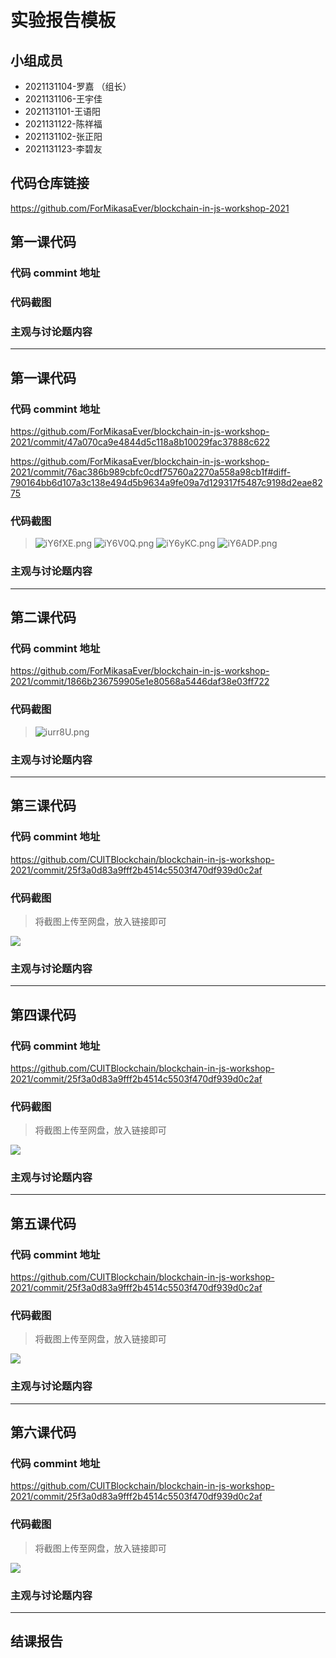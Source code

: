 # 实验报告模板

## 小组成员

- 2021131104-罗嘉 （组长）
- 2021131106-王宇佳
- 2021131101-王语阳
- 2021131122-陈祥福
- 2021131102-张正阳
- 2021131123-李碧友


## 代码仓库链接

https://github.com/ForMikasaEver/blockchain-in-js-workshop-2021



## 第一课代码


### 代码 commint 地址




### 代码截图




### 主观与讨论题内容

---



## 第一课代码


### 代码 commint 地址

https://github.com/ForMikasaEver/blockchain-in-js-workshop-2021/commit/47a070ca9e4844d5c118a8b10029fac37888c622

https://github.com/ForMikasaEver/blockchain-in-js-workshop-2021/commit/76ac386b989cbfc0cdf75760a2270a558a98cb1f#diff-790164bb6d107a3c138e494d5b9634a9fe09a7d129317f5487c9198d2eae8275


### 代码截图

>  ![iY6fXE.png](https://i.328888.xyz/2023/05/10/iY6fXE.png)
>  ![iY6V0Q.png](https://i.328888.xyz/2023/05/10/iY6V0Q.png)
>  ![iY6yKC.png](https://i.328888.xyz/2023/05/10/iY6yKC.png)
>  ![iY6ADP.png](https://i.328888.xyz/2023/05/10/iY6ADP.png)




### 主观与讨论题内容


---



## 第二课代码


### 代码 commint 地址

https://github.com/ForMikasaEver/blockchain-in-js-workshop-2021/commit/1866b236759905e1e80568a5446daf38e03ff722


### 代码截图

> ![iurr8U.png](https://i.328888.xyz/2023/05/13/iurr8U.png)




### 主观与讨论题内容



---


## 第三课代码


### 代码 commint 地址

https://github.com/CUITBlockchain/blockchain-in-js-workshop-2021/commit/25f3a0d83a9fff2b4514c5503f470df939d0c2af


### 代码截图

> 将截图上传至网盘，放入链接即可

![](链接)


### 主观与讨论题内容



---




## 第四课代码


### 代码 commint 地址

https://github.com/CUITBlockchain/blockchain-in-js-workshop-2021/commit/25f3a0d83a9fff2b4514c5503f470df939d0c2af


### 代码截图

> 将截图上传至网盘，放入链接即可

![](链接)


### 主观与讨论题内容



---




## 第五课代码


### 代码 commint 地址

https://github.com/CUITBlockchain/blockchain-in-js-workshop-2021/commit/25f3a0d83a9fff2b4514c5503f470df939d0c2af


### 代码截图

> 将截图上传至网盘，放入链接即可

![](链接)


### 主观与讨论题内容



---




## 第六课代码


### 代码 commint 地址

https://github.com/CUITBlockchain/blockchain-in-js-workshop-2021/commit/25f3a0d83a9fff2b4514c5503f470df939d0c2af


### 代码截图

> 将截图上传至网盘，放入链接即可

![](图片链接放这里)


### 主观与讨论题内容



---


## 结课报告





